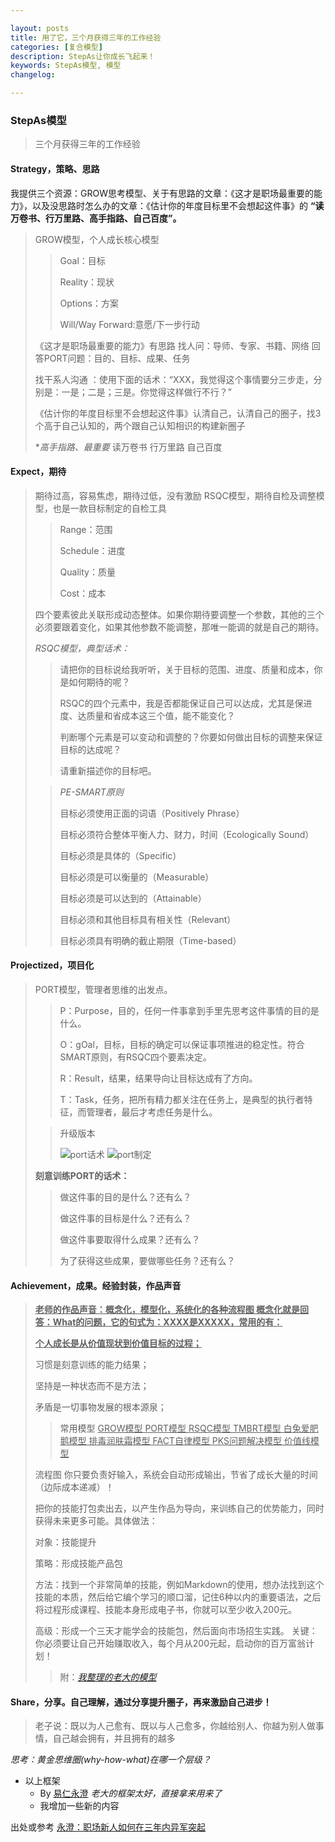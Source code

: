 ```yaml
---

layout: posts
title: 用了它，三个月获得三年的工作经验
categories: [复合模型]
description: StepAs让你成长飞起来！
keywords: StepAs模型, 模型
changelog:

---
```



### StepAs模型

> 三个月获得三年的工作经验


#### **Strategy，策略、思路**
  
我提供三个资源：GROW思考模型、关于有思路的文章：《这才是职场最重要的能力》，以及没思路时怎么办的文章：《估计你的年度目标里不会想起这件事》的 **“读万卷书、行万里路、高手指路、自己百度”。**
>
> GROW模型，个人成长核心模型
>
>>Goal：目标
>>
>>Reality：现状
>>
>>Options：方案
>>
>>Will/Way Forward:意愿/下一步行动
>
>《这才是职场最重要的能力》有思路
>找人问：导师、专家、书籍、网络
>回答PORT问题：目的、目标、成果、任务
>
>找干系人沟通 ：使用下面的话术：“XXX，我觉得这个事情要分三步走，分别是：一是；二是；三是。你觉得这样做行不行？”
>
>《估计你的年度目标里不会想起这件事》认清自己，认清自己的圈子，找3个高于自己认知的，两个跟自己认知相识的构建新圈子
>
>**高手指路、最重要*
>读万卷书
>行万里路
>自己百度


#### **Expect，期待**

> 期待过高，容易焦虑，期待过低，没有激励
>RSQC模型，期待自检及调整模型，也是一款目标制定的自检工具
>
>>Range：范围
>>
>>Schedule：进度
>>
>>Quality：质量
>>
>>Cost：成本
>
>四个要素彼此关联形成动态整体。如果你期待要调整一个参数，其他的三个必须要跟着变化，如果其他参数不能调整，那唯一能调的就是自己的期待。
>
>*RSQC模型，典型话术：*
>
>>请把你的目标说给我听听，关于目标的范围、进度、质量和成本，你是如何期待的呢？
>>
>>RSQC的四个元素中，我是否都能保证自己可以达成，尤其是保进度、达质量和省成本这三个值，能不能变化？
>>
>>判断哪个元素是可以变动和调整的？你要如何做出目标的调整来保证目标的达成呢？
>>
>>请重新描述你的目标吧。
>
>>*PE-SMART原则*
>>
>>目标必须使用正面的词语（Positively Phrase）
>>
>>目标必须符合整体平衡人力、财力，时间（Ecologically Sound）
>>
>>目标必须是具体的（Specific）
>>
>>目标必须是可以衡量的（Measurable）
>>
>>目标必须是可以达到的（Attainable）
>>
>>目标必须和其他目标具有相关性（Relevant）
>>
>>目标必须具有明确的截止期限（Time-based）

#### **Projectized，项目化**
  
> PORT模型，管理者思维的出发点。
>
>>P：Purpose，目的，任何一件事拿到手里先思考这件事情的目的是什么。
>>
>>O：gOal，目标，目标的确定可以保证事项推进的稳定性。符合SMART原则，有RSQC四个要素决定。
>>
>>R：Result，结果，结果导向让目标达成有了方向。
>>
>>T：Task，任务，把所有精力都关注在任务上，是典型的执行者特征，而管理者，最后才考虑任务是什么。
>
>>升级版本
>>
>>![port话术](/images/wiki/port-hs.jpg)
>>![port制定](/images/wiki/port-zhiding.jpg)
>
>**刻意训练PORT的话术：**
>>做这件事的目的是什么？还有么？
>>
>>做这件事的目标是什么？还有么？
>>
>>做这件事要取得什么成果？还有么？
>>
>>为了获得这些成果，要做哪些任务？还有么？

####  **Achievement，成果。经验封装，作品声音**

>**<u>老师的作品声音：概念化，模型化，系统化的各种流程图
>概念化就是回答：What的问题，它的句式为：XXXX是XXXXX，常用的有：</u>**
>
>**<u>个人成长是从价值现状到价值目标的过程；</u>**
>
>习惯是刻意训练的能力结果；
>
>坚持是一种状态而不是方法；
>
>矛盾是一切事物发展的根本源泉；
>>常用模型
>><u>GROW模型
>>PORT模型
>>RSQC模型
>>TMBRT模型
>>白兔爱肥鹅模型
>>排毒润肤霜模型
>>FACT自律模型
>> PKS问题解决模型
>>价值线模型</u>
>
>流程图 你只要负责好输入，系统会自动形成输出，节省了成长大量的时间（边际成本递减）！
>
>把你的技能打包卖出去，以产生作品为导向，来训练自己的优势能力，同时获得未来更多可能。具体做法：
>
>对象：技能提升
>
>策略：形成技能产品包
>
>方法：找到一个非常简单的技能，例如Markdown的使用，想办法找到这个技能的本质，然后给它编个学习的顺口溜，记住6种以内的重要语法，之后将过程形成课程、技能本身形成电子书，你就可以至少收入200元。
>
>高级：形成一个三天才能学会的技能包，然后面向市场招生实践。
>关键：你必须要让自己开始赚取收入，每个月从200元起，启动你的百万富翁计划！
>
>>附：[*我整理的老大的模型*](https://mubu.com/doc/4VrG6-Iw3)

####  **Share，分享。自己理解，通过分享提升圈子，再来激励自己进步！**

>
>老子说：既以为人己愈有、既以与人己愈多，你越给别人、你越为别人做事情，自己越会拥有，并且拥有的越多

*思考：黄金思维圈(why-how-what)在哪一个层级？*

- 以上框架 
  - By [易仁永澄](https://www.jianshu.com/u/ZgGQE1) *老大的框架太好，直接拿来用来了*
  - 我增加一些新的内容

出处或参考
[永澄：职场新人如何在三年内异军突起](http://mp.weixin.qq.com/s/GPuejxh7bsN_SCAhbWEdrQ)
